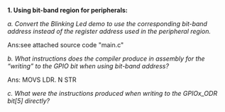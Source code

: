 **1. Using bit-band region for peripherals:**

*a. Convert the Blinking Led demo to use the corresponding bit-band address instead of the register address used in the peripheral region.*

Ans:see attached source code "main.c"

*b. What instructions does the compiler produce in assembly for the “writing” to the GPIO bit when using bit-band address?*

Ans: MOVS
     LDR. N
     STR

*c. What were the instructions produced when writing to the GPIOx_ODR bit[5] directly?*
